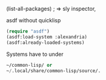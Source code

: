 (list-all-packages) ; => sly inspector, 

asdf without quicklisp
```lisp
(require "asdf")
(asdf:load-system :alexandria)
(asdf:already-loaded-systems)
```

Systems have to under
```lisp
~/common-lisp/ or
~/.local/share/common-lisp/source/.
```
